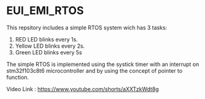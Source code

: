 # EUI_EMI_RTOS

This repsitory includes a simple RTOS system wich has 3 tasks:
1. RED LED blinks every 1s.
2. Yellow LED blinks every 2s.
3. Green LED blinks every 5s

The simple RTOS is implemented using the systick timer with an interrupt on stm32f103c8t6 microcontroller and by using the concept of pointer to function. 

Video Link : https://www.youtube.com/shorts/aXXTzkWdt8g
 

